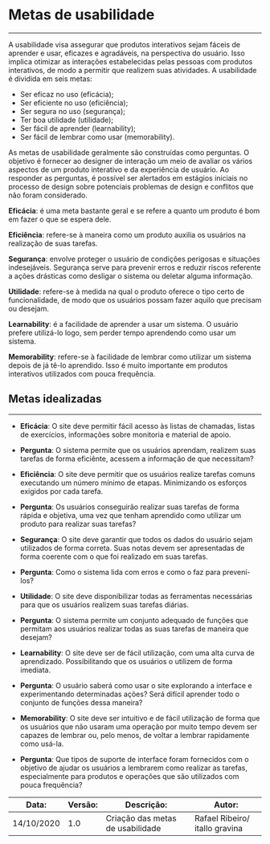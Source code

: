 # Metas de usabilidade 
---------------------
A usabilidade visa assegurar que produtos interativos sejam fáceis de
aprender e usar, eficazes e agradáveis, na perspectiva do usuário. Isso
implica otimizar as interações estabelecidas pelas pessoas com produtos
interativos, de modo a permitir que realizem suas atividades. A
usabilidade é dividida em seis metas:

-   Ser eficaz no uso (eficácia);
-   Ser eficiente no uso (eficiência);
-   Ser segura no uso (segurança);
-   Ter boa utilidade (utilidade);
-   Ser fácil de aprender (learnability);
-   Ser fácil de lembrar como usar (memorability).

As metas de usabilidade geralmente são construídas como perguntas. O
objetivo é fornecer ao designer de interação um meio de avaliar os
vários aspectos de um produto interativo e da experiência de usuário. Ao
responder as perguntas, é possível ser alertados em estágios iniciais no
processo de design sobre potenciais problemas de design e conflitos que
não foram considerado.

<b>Eficácia</b>: é uma meta bastante geral e se refere a quanto um produto é
bom em fazer o que se espera dele.

<b>Eficiência</b>: refere-se à maneira como um produto auxilia os usuários na
realização de suas tarefas.

<b>Segurança</b>: envolve proteger o usuário de condições perigosas e situações
indesejáveis. Segurança serve para prevenir erros e reduzir riscos
referente a ações drásticas como desligar o sistema ou deletar alguma
informação.

<b>Utilidade</b>: refere-se à medida na qual o produto oferece o tipo certo de
funcionalidade, de modo que os usuários possam fazer aquilo que precisam
ou desejam.

<b>Learnability</b>: é a facilidade de aprender a usar um sistema. O usuário
prefere utilizá-lo logo, sem perder tempo aprendendo como usar um
sistema.

<b>Memorability</b>: refere-se à facilidade de lembrar como utilizar um sistema
depois de já tê-lo aprendido. Isso é muito importante em produtos
interativos utilizados com pouca frequência.

## Metas idealizadas 
---------------------

-   <b>Eficácia</b>: O site deve permitir fácil acesso às listas de chamadas,
    listas de exercícios, informações sobre monitoria e material de
    apoio.<br/>

-   <b>Pergunta</b>: O sistema permite que os usuários aprendam, realizem suas
    tarefas de forma eficiênte, acessem a informação de que necessitam?
-   <b>Eficiência</b>: O site deve permitir que os usuários realize tarefas
    comuns executando um número mínimo de etapas. Minimizando os
    esforços exigidos por cada tarefa.

-   <b>Pergunta</b>: Os usuários conseguirão realizar suas tarefas de forma
    rápida e objetiva, uma vez que tenham aprendido como utilizar um
    produto para realizar suas tarefas?

-   <b>Segurança</b>: O site deve garantir que todos os dados do usuário sejam
    utilizados de forma correta. Suas notas devem ser apresentadas de
    forma coerente com o que foi realizado em suas tarefas.

-   <b>Pergunta</b>: Como o sistema lida com erros e como o faz para
    prevení-   los?

-   <b>Utilidade</b>: O site deve disponibilizar todas as ferramentas
    necessárias para que os usuários realizem suas tarefas diárias.

-   <b>Pergunta</b>: O sistema permite um conjunto adequado de funções que
    permitam aos usuários realizar todas as suas tarefas de maneira que
    desejam?

-   <b> Learnability</b>: O site deve ser de fácil utilização, com uma alta
    curva de aprendizado. Possibilitando que os usuários o utilizem de
    forma imediata.

-   <b>Pergunta</b>: O usuário saberá como usar o site explorando a interface e
    experimentando determinadas ações? Será difícil aprender todo o
    conjunto de funções dessa maneira?

-   <b>Memorability</b>: O site deve ser intuitivo e de fácil utilização de
    forma que os usuários que não usaram uma operação por muito tempo
    devem ser capazes de lembrar ou, pelo menos, de voltar a lembrar
    rapidamente como usá-la.

-   <b>Pergunta</b>: Que tipos de suporte de interface foram fornecidos com o
    objetivo de ajudar os usuários a lembrarem como realizar as tarefas,
    especialmente para produtos e operações que são utilizados com pouca
    frequência?


| Data:              | Versão:            | Descrição:         | Autor:             |
|--------------------|--------------------|--------------------|--------------------|
| 14/10/2020         | 1.0                | Criação das metas de usabilidade   | Rafael Ribeiro/  itallo gravina    |


